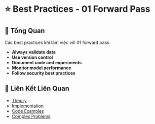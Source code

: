 # ⭐ Best Practices - 01 Forward Pass

## 🎯 Tổng Quan

Các best practices khi làm việc với 01 forward pass.

- **Always validate data**
- **Use version control**
- **Document code and experiments**
- **Monitor model performance**
- **Follow security best practices**

## 🔗 Liên Kết Liên Quan

- [Theory](./THEORY_01_forward_pass.md)
- [Implementation](./IMPLEMENTATION_01_forward_pass.md)
- [Code Examples](./CODE_EXAMPLES_01_forward_pass.md)
- [Complex Problems](./COMPLEX_PROBLEMS.md)
